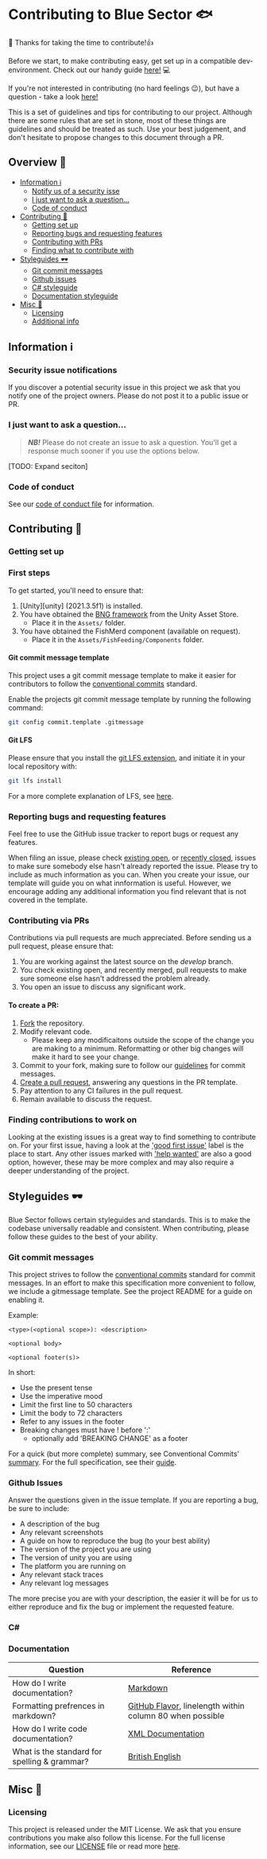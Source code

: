 # Contributing to Blue Sector 🐟

🎣 Thanks for taking the time to contribute!👍

Before we start, to make contributing easy, get set up in a compatible
dev-environment. Check out our handy guide [here!](#getting-set-up) 💻

If you're not interested in contributing (no hard feelings 😉), but have a
question - take a look [here!](#i-just-want-to-ask-a-question)

This is a set of guidelines and tips for contributing to our project. Although
there are some rules that are set in stone, most of these things are guidelines
and should be treated as such. Use your best judgement, and don't hesitate to
propose changes to this document through a PR.

## Overview 📖

- [Information ℹ️](#information)
  - [Notify us of a security isse](#security-issue-notifications)
  - [I just want to ask a question...](#i-just-want-to-ask-a-question)
  - [Code of conduct](#code-of-conduct)
- [Contributing 🤝](#contributing)
  - [Getting set up](#getting-set-up)
  - [Reporting bugs and requesting features](#reporting-bugs-and-requesting-features)
  - [Contributing with PRs](#contributing-via-prs)
  - [Finding what to contribute with](#finding-to-contribute-with)
- [Styleguides 🕶️](#styleguides)
  - [Git commit messages](#git-commit-messages)
  - [Github issues](#github-issues)
  - [C# styleguide](#c)
  - [Documentation styleguide](#documentation)
- [Misc 📜](#misc)
  - [Licensing](#licensing)
  - [Additional info](#additional-info)

## Information ℹ️

### Security issue notifications

If you discover a potential security issue in this project we ask that you
notify one of the project owners. Please do not post it to a public issue or PR.

### I just want to ask a question...

> **_NB!_** Please do not create an issue to ask a question. You'll get a
> response much sooner if you use the options below.

\[TODO: Expand seciton\]

### Code of conduct

See our [code of conduct file][code-of-conduct] for information.

## Contributing 🤝

### Getting set up

### First steps

To get started, you'll need to ensure that:

1. [Unity][unity] (2021.3.5f1) is installed.
1. You have obtained the [BNG framework][bng] from the Unity Asset Store.
   - Place it in the `Assets/` folder.
1. You have obtained the FishMerd component (available on request).
   - Place it in the `Assets/FishFeeding/Components` folder.

#### Git commit message template

This project uses a git commit message template to make it easier for
contributors to follow the [conventional commits][con-com] standard.

Enable the projects git commit message template by running the following
command:

```sh
git config commit.template .gitmessage
```

#### Git LFS

Please ensure that you install the [git LFS extension][lfs-install], and
initiate it in your local repository with:

```sh
git lfs install
```

For a more complete explanation of LFS, see [here][lfs].

### Reporting bugs and requesting features

Feel free to use the GitHub issue tracker to report bugs or request any
features.

When filing an issue, please check [existing open][open-issues], or
[recently closed][closed-issues], issues to make sure somebody else hasn't
already reported the issue. Please try to include as much information as you
can. When you create your issue, our template will guide you on what
innformation is useful. However, we encourage adding any additional information
you find relevant that is not covered in the template.

### Contributing via PRs

Contributions via pull requests are much appreciated. Before sending us a pull
request, please ensure that:

1. You are working against the latest source on the _develop_ branch.
1. You check existing open, and recently merged, pull requests to make sure
   someone else hasn't addressed the problem already.
1. You open an issue to discuss any significant work.

#### To create a PR:

1. [Fork][repo-forking] the repository.
1. Modify relevant code.
   - Please keep any modificaitons outside the scope of the change you are
     making to a minimum. Reformatting or other big changes will make it hard to
     see your change.
1. Commit to your fork, making sure to follow our
   [guidelines](#git-commit-messages) for commit messages.
1. [Create a pull request][PRs], answering any questions in the PR template.
1. Pay attention to any CI failures in the pull request.
1. Remain available to discuss the request.

### Finding contributions to work on

Looking at the existing issues is a great way to find something to contribute
on. For your first issue, having a look at the ['good first issue'][gfi] label
is the place to start. Any other issues marked with ['help wanted'][hw] are also
a good option, however, these may be more complex and may also require a deeper
understanding of the project.

## Styleguides 🕶️

Blue Sector follows certain styleguides and standards. This is to make the
codebase universally readable and consistent. When contributing, please follow
these guides to the best of your ability.

### Git commit messages

This project strives to follow the [conventional commits][con-com] standard for
commit messages. In an effort to make this specification more convenient to
follow, we include a gitmessage template. See the project README for a guide on
enabling it.

Example:

```
<type>(<optional scope>): <description>

<optional body>

<optional footer(s)>
```

In short:

- Use the present tense
- Use the imperative mood
- Limit the first line to 50 characters
- Limit the body to 72 characters
- Refer to any issues in the footer
- Breaking changes must have ! before ':'
  - optionally add 'BREAKING CHANGE' as a footer

For a quick (but more complete) summary, see Conventional Commits'
[summary][con-com-sum]. For the full specification, see their
[guide][con-com-spec].

### Github Issues

Answer the questions given in the issue template. If you are reporting a bug, be
sure to include:

- A description of the bug
- Any relevant screenshots
- A guide on how to reproduce the bug (to your best ability)
- The version of the project you are using
- The version of unity you are using
- The platform you are running on
- Any relevant stack traces
- Any relevant log messages

The more precise you are with your description, the easier it will be for us to
either reproduce and fix the bug or implement the requested feature.

### C#

### Documentation

| Question                                     | Reference                                                       |
| -------------------------------------------- | --------------------------------------------------------------- |
| How do I write documentation?                | [Markdown][md]                                                  |
| Formatting prefrences in markdown?           | [GitHub Flavor][gfm], linelength within column 80 when possible |
| How do I write code documentation?           | [XML Documentation][ms-xmldoc]                                  |
| What is the standard for spelling & grammar? | [British English][dict]                                         |

## Misc 📜

### Licensing

This project is released under the MIT License. We ask that you ensure
contributions you make also follow this license. For the full license
information, see our [LICENSE][lcns] file or read more [here][mit].

[code-of-conduct]: https://github.com/vr4vet/Blue-Sector/blob/main/CODE_OF_CONDUCT.md
[open-issues]: https://github.com/vr4vet/Blue-Sector/issues
[closed-issues]: https://github.com/vr4vet/Blue-Sector/issues?q=is%3Aissue+is%3Aclosed+sort%3Aupdated-desc
[repo-forking]: https://docs.github.com/en/get-started/quickstart/contributing-to-projects#forking-a-repository
[PRs]: https://docs.github.com/en/pull-requests/collaborating-with-pull-requests/proposing-changes-to-your-work-with-pull-requests/creating-a-pull-request-from-a-fork
[gfi]: https://github.com/vr4vet/Blue-Sector/labels/good%20first%20issue
[hw]: https://github.com/vr4vet/Blue-Sector/labels/help%20wanted
[con-com]: https://www.conventionalcommits.org/en/v1.0.0/
[con-com-sum]: https://www.conventionalcommits.org/en/v1.0.0/#summary
[con-com-spec]: https://www.conventionalcommits.org/en/v1.0.0/#specification
[md]: https://www.markdownguide.org/
[ms-xmldoc]: https://docs.microsoft.com/en-us/dotnet/csharp/programming-guide/xmldoc/
[dict]: https://dictionary.cambridge.org/dictionary/english/
[lcns]: https://github.com/vr4vet/Blue-Sector/blob/main/LICENSE
[mit]: https://opensource.org/license/MIT/
[gfm]: https://github.github.com/gfm/
[bng]: https://assetstore.unity.com/packages/templates/systems/vr-interaction-framework-161066
[lfs]: https://git-lfs.com/
[lfs-install]: https://github.com/git-lfs/git-lfs#installing
